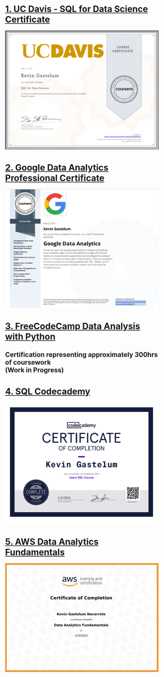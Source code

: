 # [1. UC Davis - SQL for Data Science Certificate](https://www.coursera.org/account/accomplishments/verify/KAUTN3AW63YZ)
<img src="images/sql_cert.png" width="500">

# [2. Google Data Analytics Professional Certificate](https://www.coursera.org/account/accomplishments/professional-cert/7K6Q5NM8DFPT)
<img src="images/GoogleCert.png" width="500">

# [3. FreeCodeCamp Data Analysis with Python](https://www.freecodecamp.org/learn/data-analysis-with-python/#data-analysis-with-python-course)
## Certification representing approximately 300hrs of coursework <br>(Work in Progress)

# [4. SQL Codecademy](https://www.codecademy.com/profiles/arc1643671602/certificates/042a4e5884e3eb6ea1f2a12be6abb851)
<img src="images/SQL%20Certificate.png" width="500">

# [5. AWS Data Analytics Fundamentals](https://explore.skillbuilder.aws/learn/course/44/data-analytics-fundamentals)
<img src="images/AWS_Cert.png" width="500">
